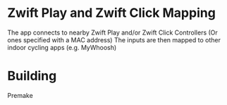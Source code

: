 # Zwift Play and Zwift Click Mapping
The app connects to nearby Zwift Play and/or Zwift Click Controllers (Or ones specified with a MAC address)
The inputs are then mapped to other indoor cycling apps (e.g. MyWhoosh)

# Building
Premake

